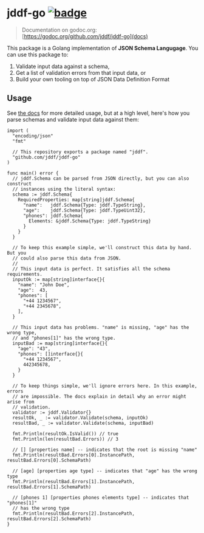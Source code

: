 # jddf-go [![badge]][docs]

> Documentation on godoc.org: [https://godoc.org/github.com/jddf/jddf-go](docs)

This package is a Golang implementation of **JSON Schema Langugage**. You can
use this package to:

1. Validate input data against a schema,
2. Get a list of validation errors from that input data, or
3. Build your own tooling on top of JSON Data Definition Format

## Usage

See [the docs][docs] for more detailed usage, but at a high level, here's how
you parse schemas and validate input data against them:

```golang
import (
  "encoding/json"
  "fmt"

  // This repository exports a package named "jddf".
  "github.com/jddf/jddf-go"
)

func main() error {
  // jddf.Schema can be parsed from JSON directly, but you can also construct
  // instances using the literal syntax:
  schema := jddf.Schema{
    RequiredProperties: map[string]jddf.Schema{
      "name":   jddf.Schema{Type: jddf.TypeString},
      "age":    jddf.Schema{Type: jddf.TypeUint32},
      "phones": jddf.Schema{
        Elements: &jddf.Schema{Type: jddf.TypeString}
      }
    }
  }

  // To keep this example simple, we'll construct this data by hand. But you
  // could also parse this data from JSON.
  //
  // This input data is perfect. It satisfies all the schema requirements.
  inputOk := map[string]interface{}{
    "name": "John Doe",
    "age":  43,
    "phones": [
      "+44 1234567",
      "+44 2345678",
    ],
  }

  // This input data has problems. "name" is missing, "age" has the wrong type,
  // and "phones[1]" has the wrong type.
  inputBad := map[string]interface{}{
    "age": "43",
    "phones": []interface{}{
      "+44 1234567",
      442345678,
    }
  }

  // To keep things simple, we'll ignore errors here. In this example, errors
  // are impossible. The docs explain in detail why an error might arise from
  // validation.
  validator := jddf.Validator{}
  resultOk, _ := validator.Validate(schema, inputOk)
  resultBad, _ := validator.Validate(schema, inputBad)

  fmt.Println(resultOk.IsValid()) // true
  fmt.Println(len(resultBad.Errors)) // 3

  // [] [properties name] -- indicates that the root is missing "name"
  fmt.Println(resultBad.Errors[0].InstancePath, resultBad.Errors[0].SchemaPath)

  // [age] [properties age type] -- indicates that "age" has the wrong type
  fmt.Println(resultBad.Errors[1].InstancePath, resultBad.Errors[1].SchemaPath)

  // [phones 1] [properties phones elements type] -- indicates that "phones[1]"
  // has the wrong type
  fmt.Println(resultBad.Errors[2].InstancePath, resultBad.Errors[2].SchemaPath)
}
```

[badge]: https://godoc.org/github.com/jddf/jddf-go?status.svg
[docs]: https://godoc.org/github.com/jddf/jddf-go
